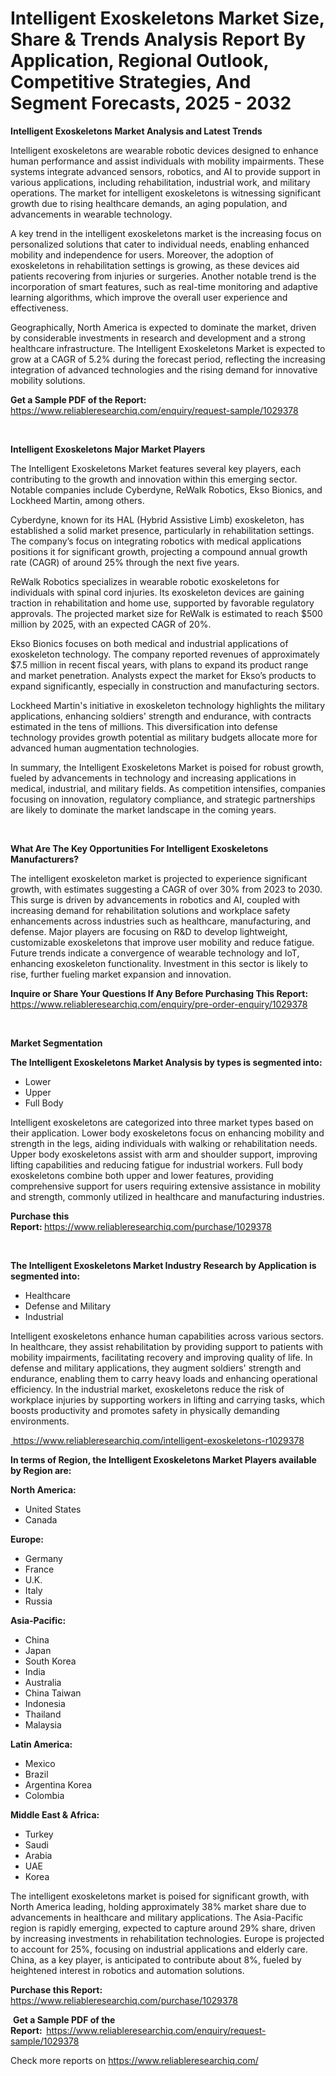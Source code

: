 <p><h1>Intelligent Exoskeletons Market Size, Share & Trends Analysis Report By Application, Regional Outlook, Competitive Strategies, And Segment Forecasts, 2025 - 2032</h1></p><p><strong>Intelligent Exoskeletons Market Analysis and Latest Trends</strong></p>
<p><p>Intelligent exoskeletons are wearable robotic devices designed to enhance human performance and assist individuals with mobility impairments. These systems integrate advanced sensors, robotics, and AI to provide support in various applications, including rehabilitation, industrial work, and military operations. The market for intelligent exoskeletons is witnessing significant growth due to rising healthcare demands, an aging population, and advancements in wearable technology.</p><p>A key trend in the intelligent exoskeletons market is the increasing focus on personalized solutions that cater to individual needs, enabling enhanced mobility and independence for users. Moreover, the adoption of exoskeletons in rehabilitation settings is growing, as these devices aid patients recovering from injuries or surgeries. Another notable trend is the incorporation of smart features, such as real-time monitoring and adaptive learning algorithms, which improve the overall user experience and effectiveness.</p><p>Geographically, North America is expected to dominate the market, driven by considerable investments in research and development and a strong healthcare infrastructure. The Intelligent Exoskeletons Market is expected to grow at a CAGR of 5.2% during the forecast period, reflecting the increasing integration of advanced technologies and the rising demand for innovative mobility solutions.</p></p>
<p><strong>Get a Sample PDF of the Report:&nbsp;</strong> <a href="https://www.reliableresearchiq.com/enquiry/request-sample/1029378?utm_campaign=2238&utm_medium=2&utm_source=Github&utm_content=ia&utm_term=21032025&utm_id=intelligent-exoskeletons">https://www.reliableresearchiq.com/enquiry/request-sample/1029378</a></p>
<p>&nbsp;</p>
<p><strong>Intelligent Exoskeletons Major Market Players</strong></p>
<p><p>The Intelligent Exoskeletons Market features several key players, each contributing to the growth and innovation within this emerging sector. Notable companies include Cyberdyne, ReWalk Robotics, Ekso Bionics, and Lockheed Martin, among others.</p><p>Cyberdyne, known for its HAL (Hybrid Assistive Limb) exoskeleton, has established a solid market presence, particularly in rehabilitation settings. The company’s focus on integrating robotics with medical applications positions it for significant growth, projecting a compound annual growth rate (CAGR) of around 25% through the next five years.</p><p>ReWalk Robotics specializes in wearable robotic exoskeletons for individuals with spinal cord injuries. Its exoskeleton devices are gaining traction in rehabilitation and home use, supported by favorable regulatory approvals. The projected market size for ReWalk is estimated to reach $500 million by 2025, with an expected CAGR of 20%.</p><p>Ekso Bionics focuses on both medical and industrial applications of exoskeleton technology. The company reported revenues of approximately $7.5 million in recent fiscal years, with plans to expand its product range and market penetration. Analysts expect the market for Ekso’s products to expand significantly, especially in construction and manufacturing sectors.</p><p>Lockheed Martin's initiative in exoskeleton technology highlights the military applications, enhancing soldiers' strength and endurance, with contracts estimated in the tens of millions. This diversification into defense technology provides growth potential as military budgets allocate more for advanced human augmentation technologies.</p><p>In summary, the Intelligent Exoskeletons Market is poised for robust growth, fueled by advancements in technology and increasing applications in medical, industrial, and military fields. As competition intensifies, companies focusing on innovation, regulatory compliance, and strategic partnerships are likely to dominate the market landscape in the coming years.</p></p>
<p>&nbsp;</p>
<p><strong>What Are The Key Opportunities For Intelligent Exoskeletons Manufacturers?</strong></p>
<p><p>The intelligent exoskeleton market is projected to experience significant growth, with estimates suggesting a CAGR of over 30% from 2023 to 2030. This surge is driven by advancements in robotics and AI, coupled with increasing demand for rehabilitation solutions and workplace safety enhancements across industries such as healthcare, manufacturing, and defense. Major players are focusing on R&D to develop lightweight, customizable exoskeletons that improve user mobility and reduce fatigue. Future trends indicate a convergence of wearable technology and IoT, enhancing exoskeleton functionality. Investment in this sector is likely to rise, further fueling market expansion and innovation.</p></p>
<p><strong>Inquire or Share Your Questions If Any Before Purchasing This Report:</strong> <a href="https://www.reliableresearchiq.com/enquiry/pre-order-enquiry/1029378?utm_campaign=2238&utm_medium=2&utm_source=Github&utm_content=ia&utm_term=21032025&utm_id=intelligent-exoskeletons">https://www.reliableresearchiq.com/enquiry/pre-order-enquiry/1029378</a></p>
<p>&nbsp;</p>
<p><strong>Market Segmentation</strong></p>
<p><strong>The Intelligent Exoskeletons Market Analysis by types is segmented into:</strong></p>
<p><ul><li>Lower</li><li>Upper</li><li>Full Body</li></ul></p>
<p><p>Intelligent exoskeletons are categorized into three market types based on their application. Lower body exoskeletons focus on enhancing mobility and strength in the legs, aiding individuals with walking or rehabilitation needs. Upper body exoskeletons assist with arm and shoulder support, improving lifting capabilities and reducing fatigue for industrial workers. Full body exoskeletons combine both upper and lower features, providing comprehensive support for users requiring extensive assistance in mobility and strength, commonly utilized in healthcare and manufacturing industries.</p></p>
<p><strong>Purchase this Report:&nbsp;</strong><a href="https://www.reliableresearchiq.com/purchase/1029378?utm_campaign=2238&utm_medium=2&utm_source=Github&utm_content=ia&utm_term=21032025&utm_id=intelligent-exoskeletons">https://www.reliableresearchiq.com/purchase/1029378</a></p>
<p>&nbsp;</p>
<p><strong>The Intelligent Exoskeletons Market Industry Research by Application is segmented into:</strong></p>
<p><ul><li>Healthcare</li><li>Defense and Military</li><li>Industrial</li></ul></p>
<p><p>Intelligent exoskeletons enhance human capabilities across various sectors. In healthcare, they assist rehabilitation by providing support to patients with mobility impairments, facilitating recovery and improving quality of life. In defense and military applications, they augment soldiers' strength and endurance, enabling them to carry heavy loads and enhancing operational efficiency. In the industrial market, exoskeletons reduce the risk of workplace injuries by supporting workers in lifting and carrying tasks, which boosts productivity and promotes safety in physically demanding environments.</p></p>
<p><a href="https://www.reliableresearchiq.com/intelligent-exoskeletons-r1029378?utm_campaign=2238&utm_medium=2&utm_source=Github&utm_content=ia&utm_term=21032025&utm_id=intelligent-exoskeletons">&nbsp;https://www.reliableresearchiq.com/intelligent-exoskeletons-r1029378</a></p>
<p><strong>In terms of Region, the Intelligent Exoskeletons Market Players available by Region are:</strong></p>
<p>
    <p> <strong> North America: </strong>
        <ul>
            <li>United States</li>
            <li>Canada</li>
        </ul>
        </p> 
    <p> <strong> Europe: </strong>
        <ul>
            <li>Germany</li>
            <li>France</li>
            <li>U.K.</li>
            <li>Italy</li>
            <li>Russia</li>
        </ul>
        </p> 
    <p> <strong> Asia-Pacific: </strong>
        <ul>
            <li>China</li>
            <li>Japan</li>
            <li>South Korea</li>
            <li>India</li>
            <li>Australia</li>
            <li>China Taiwan</li>
            <li>Indonesia</li>
            <li>Thailand</li>
            <li>Malaysia</li>
        </ul>
        </p> 
    <p> <strong> Latin America: </strong>
        <ul>
            <li>Mexico</li>
            <li>Brazil</li>
            <li>Argentina Korea</li>
            <li>Colombia</li>
        </ul>
        </p> 
    <p> <strong> Middle East & Africa: </strong>
        <ul>
            <li>Turkey</li>
            <li>Saudi</li>
            <li>Arabia</li>
            <li>UAE</li>
            <li>Korea</li>
        </ul>
    </p>
    </p>
<p><p>The intelligent exoskeletons market is poised for significant growth, with North America leading, holding approximately 38% market share due to advancements in healthcare and military applications. The Asia-Pacific region is rapidly emerging, expected to capture around 29% share, driven by increasing investments in rehabilitation technologies. Europe is projected to account for 25%, focusing on industrial applications and elderly care. China, as a key player, is anticipated to contribute about 8%, fueled by heightened interest in robotics and automation solutions.</p></p>
<p><strong>Purchase this Report: </strong><a href="https://www.reliableresearchiq.com/purchase/1029378?utm_campaign=2238&utm_medium=2&utm_source=Github&utm_content=ia&utm_term=21032025&utm_id=intelligent-exoskeletons">https://www.reliableresearchiq.com/purchase/1029378</a></p>
<p>&nbsp;<strong>Get a Sample PDF of the Report:&nbsp;&nbsp;</strong><a href="https://www.reliableresearchiq.com/enquiry/request-sample/1029378?utm_campaign=2238&utm_medium=2&utm_source=Github&utm_content=ia&utm_term=21032025&utm_id=intelligent-exoskeletons">https://www.reliableresearchiq.com/enquiry/request-sample/1029378</a></p>
<p><strong></strong></p>
<p>Check more reports on <a href="https://www.reliableresearchiq.com/?utm_campaign=2238&utm_medium=2&utm_source=Github&utm_content=ia&utm_term=21032025&utm_id=intelligent-exoskeletons">https://www.reliableresearchiq.com/</a></p>